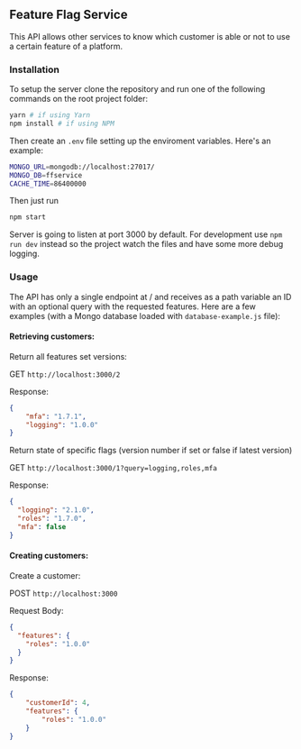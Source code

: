 ## Feature Flag Service

This API allows other services to know which customer is able or not to use a certain feature of a platform.

### Installation

To setup the server clone the repository and run one of the following commands on the root project folder:

```bash
yarn # if using Yarn
npm install # if using NPM
```

Then create an `.env` file setting up the enviroment variables. Here's an example:

```bash
MONGO_URL=mongodb://localhost:27017/
MONGO_DB=ffservice
CACHE_TIME=86400000
```
Then just run
```bash
npm start
```
Server is going to listen at port 3000 by default. For development use `npm run dev` instead so the project watch the files and have some more debug logging.

### Usage

The API has only a single endpoint at / and receives as a path variable an ID with an optional query with the requested features. Here are a few examples (with a Mongo database loaded with `database-example.js` file):

#### Retrieving customers:

Return all features set versions:

GET `http://localhost:3000/2`

Response:
```JSON
{
    "mfa": "1.7.1",
    "logging": "1.0.0"
}
```

Return state of specific flags (version number if set or false if latest version)

GET `http://localhost:3000/1?query=logging,roles,mfa`

Response:
```JSON
{
  "logging": "2.1.0",
  "roles": "1.7.0",
  "mfa": false
}
```

#### Creating customers:

Create a customer:

POST `http://localhost:3000`

Request Body:
```json
{
  "features": {
    "roles": "1.0.0"
  }
}
```

Response:
```json
{
    "customerId": 4,
    "features": {
        "roles": "1.0.0"
    }
}
```
